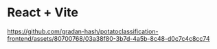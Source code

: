 # React + Vite





https://github.com/gradan-hash/potatoclassification-frontend/assets/80700768/03a38f80-3b7d-4a5b-8c48-d0c7c4c8cc74


